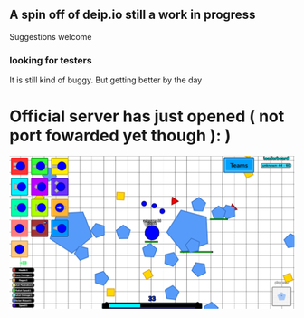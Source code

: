 ## A spin off of deip.io still a work in progress

Suggestions welcome

### looking for testers

It is still kind of buggy. But getting better by the day

# Official server has just opened ( not port fowarded yet though ): )


![img of game](https://github.com/Multiplication-golf/deip.io-3/blob/main/game.png?raw=true)
